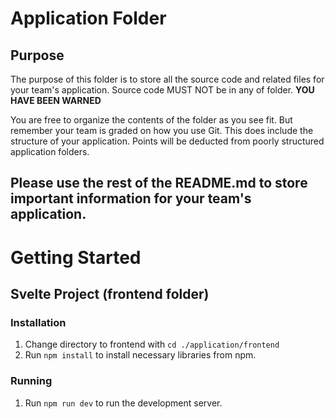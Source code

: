 # Application Folder

## Purpose
The purpose of this folder is to store all the source code and related files for your team's application. Source code MUST NOT be in any of folder. <strong>YOU HAVE BEEN WARNED</strong>

You are free to organize the contents of the folder as you see fit. But remember your team is graded on how you use Git. This does include the structure of your application. Points will be deducted from poorly structured application folders.

## Please use the rest of the README.md to store important information for your team's application.

# Getting Started

## Svelte Project (frontend folder)

### Installation

1. Change directory to frontend with `cd ./application/frontend`
2. Run `npm install` to install necessary libraries from npm.

### Running

1. Run `npm run dev` to run the development server.
